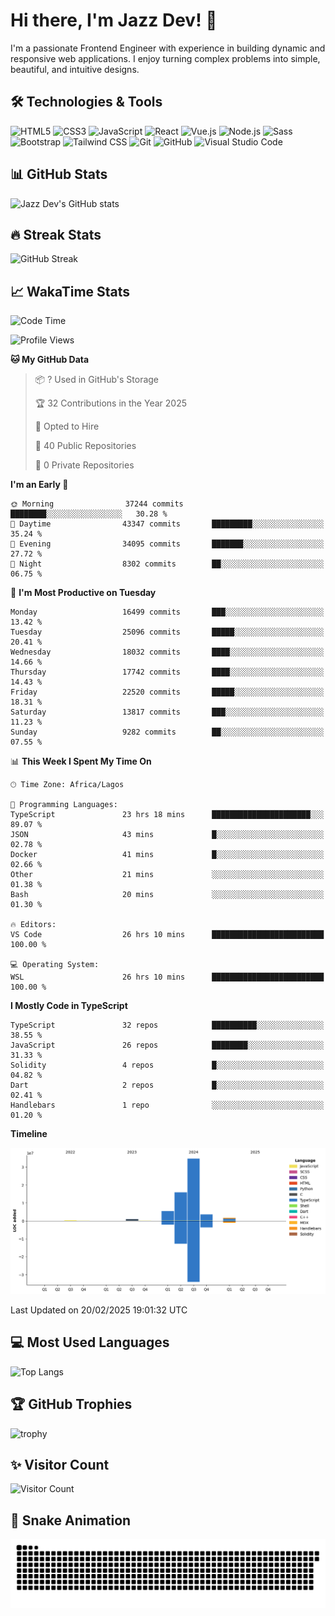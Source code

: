 # Hi there, I'm Jazz Dev! 👋

I'm a passionate Frontend Engineer with experience in building dynamic and responsive web applications. I enjoy turning complex problems into simple, beautiful, and intuitive designs.

## 🛠️ Technologies & Tools

![HTML5](https://img.shields.io/badge/-HTML5-E34F26?style=flat-square&logo=html5&logoColor=white)
![CSS3](https://img.shields.io/badge/-CSS3-1572B6?style=flat-square&logo=css3)
![JavaScript](https://img.shields.io/badge/-JavaScript-F7DF1E?style=flat-square&logo=javascript&logoColor=black)
![React](https://img.shields.io/badge/-React-61DAFB?style=flat-square&logo=react)
![Vue.js](https://img.shields.io/badge/-Vue.js-4FC08D?style=flat-square&logo=vue.js&logoColor=white)
![Node.js](https://img.shields.io/badge/-Node.js-339933?style=flat-square&logo=node.js&logoColor=white)
![Sass](https://img.shields.io/badge/-Sass-CC6699?style=flat-square&logo=sass&logoColor=white)
![Bootstrap](https://img.shields.io/badge/-Bootstrap-563D7C?style=flat-square&logo=bootstrap)
![Tailwind CSS](https://img.shields.io/badge/-Tailwind%20CSS-38B2AC?style=flat-square&logo=tailwind-css&logoColor=white)
![Git](https://img.shields.io/badge/-Git-F05032?style=flat-square&logo=git&logoColor=white)
![GitHub](https://img.shields.io/badge/-GitHub-181717?style=flat-square&logo=github)
![Visual Studio Code](https://img.shields.io/badge/-Visual%20Studio%20Code-007ACC?style=flat-square&logo=visual-studio-code)

## 📊 GitHub Stats

![Jazz Dev's GitHub stats](https://github-readme-stats.vercel.app/api?username=TheJazzDev&show_icons=true&theme=radical)

## 🔥 Streak Stats

![GitHub Streak](https://github-readme-streak-stats.herokuapp.com/?user=TheJazzDev&theme=radical)

## 📈 WakaTime Stats

<!--START_SECTION:waka-->
![Code Time](http://img.shields.io/badge/Code%20Time-2%2C736%20hrs-blue)

![Profile Views](http://img.shields.io/badge/Profile%20Views-46-blue)

**🐱 My GitHub Data** 

> 📦 ? Used in GitHub's Storage 
 > 
> 🏆 32 Contributions in the Year 2025
 > 
> 💼 Opted to Hire
 > 
> 📜 40 Public Repositories 
 > 
> 🔑 0 Private Repositories 
 > 
**I'm an Early 🐤** 

```text
🌞 Morning                37244 commits       ████████░░░░░░░░░░░░░░░░░   30.28 % 
🌆 Daytime                43347 commits       █████████░░░░░░░░░░░░░░░░   35.24 % 
🌃 Evening                34095 commits       ███████░░░░░░░░░░░░░░░░░░   27.72 % 
🌙 Night                  8302 commits        ██░░░░░░░░░░░░░░░░░░░░░░░   06.75 % 
```
📅 **I'm Most Productive on Tuesday** 

```text
Monday                   16499 commits       ███░░░░░░░░░░░░░░░░░░░░░░   13.42 % 
Tuesday                  25096 commits       █████░░░░░░░░░░░░░░░░░░░░   20.41 % 
Wednesday                18032 commits       ████░░░░░░░░░░░░░░░░░░░░░   14.66 % 
Thursday                 17742 commits       ████░░░░░░░░░░░░░░░░░░░░░   14.43 % 
Friday                   22520 commits       █████░░░░░░░░░░░░░░░░░░░░   18.31 % 
Saturday                 13817 commits       ███░░░░░░░░░░░░░░░░░░░░░░   11.23 % 
Sunday                   9282 commits        ██░░░░░░░░░░░░░░░░░░░░░░░   07.55 % 
```


📊 **This Week I Spent My Time On** 

```text
🕑︎ Time Zone: Africa/Lagos

💬 Programming Languages: 
TypeScript               23 hrs 18 mins      ██████████████████████░░░   89.07 % 
JSON                     43 mins             █░░░░░░░░░░░░░░░░░░░░░░░░   02.78 % 
Docker                   41 mins             █░░░░░░░░░░░░░░░░░░░░░░░░   02.66 % 
Other                    21 mins             ░░░░░░░░░░░░░░░░░░░░░░░░░   01.38 % 
Bash                     20 mins             ░░░░░░░░░░░░░░░░░░░░░░░░░   01.30 % 

🔥 Editors: 
VS Code                  26 hrs 10 mins      █████████████████████████   100.00 % 

💻 Operating System: 
WSL                      26 hrs 10 mins      █████████████████████████   100.00 % 
```

**I Mostly Code in TypeScript** 

```text
TypeScript               32 repos            ██████████░░░░░░░░░░░░░░░   38.55 % 
JavaScript               26 repos            ████████░░░░░░░░░░░░░░░░░   31.33 % 
Solidity                 4 repos             █░░░░░░░░░░░░░░░░░░░░░░░░   04.82 % 
Dart                     2 repos             █░░░░░░░░░░░░░░░░░░░░░░░░   02.41 % 
Handlebars               1 repo              ░░░░░░░░░░░░░░░░░░░░░░░░░   01.20 % 
```



**Timeline**

![Lines of Code chart](https://raw.githubusercontent.com/TheJazzDev/TheJazzDev/main/assets/bar_graph.png)


 Last Updated on 20/02/2025 19:01:32 UTC
<!--END_SECTION:waka-->

## 💻 Most Used Languages

![Top Langs](https://github-readme-stats.vercel.app/api/top-langs/?username=TheJazzDev&layout=compact&theme=radical)

## 🏆 GitHub Trophies

![trophy](https://github-profile-trophy.vercel.app/?username=TheJazzDev&theme=radical)

## ✨ Visitor Count

![Visitor Count](https://komarev.com/ghpvc/?username=TheJazzDev&color=blue)

## 🐍 Snake Animation

![GitHub Snake Animation](https://github.com/TheJazzDev/TheJazzDev/blob/output/github-contribution-grid-snake.svg)
